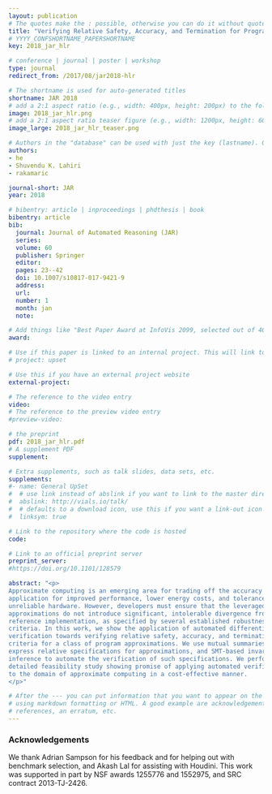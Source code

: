 ```yaml
---
layout: publication
# The quotes make the : possible, otherwise you can do it without quotes
title: "Verifying Relative Safety, Accuracy, and Termination for Program Approximations"
# YYYY_CONFSHORTNAME_PAPERSHORTNAME
key: 2018_jar_hlr

# conference | journal | poster | workshop
type: journal
redirect_from: /2017/08/jar2018-hlr

# The shortname is used for auto-generated titles
shortname: JAR 2018
# add a 2:1 aspect ratio (e.g., width: 400px, height: 200px) to the folder /assets/images/papers/
image: 2018_jar_hlr.png
# add a 2:1 aspect ratio teaser figure (e.g., width: 1200px, height: 600px) to the folder /assets/images/papers/
image_large: 2018_jar_hlr_teaser.png

# Authors in the "database" can be used with just the key (lastname). Others can be written properly.
authors:
- he
- Shuvendu K. Lahiri
- rakamaric

journal-short: JAR
year: 2018

# bibentry: article | inproceedings | phdthesis | book
bibentry: article
bib:
  journal: Journal of Automated Reasoning (JAR)
  series:
  volume: 60
  publisher: Springer
  editor:
  pages: 23--42
  doi: 10.1007/s10817-017-9421-9
  address:
  url:
  number: 1
  month: jan
  note:

# Add things like "Best Paper Award at InfoVis 2099, selected out of 4000 submissions"
award:

# Use if this paper is linked to an internal project. This will link to the project site
# project: upset

# Use this if you have an external project website
external-project:

# The reference to the video entry
video:
# The reference to the preview video entry
#preview-video:

# the preprint
pdf: 2018_jar_hlr.pdf
# A supplement PDF
supplement: 

# Extra supplements, such as talk slides, data sets, etc.
supplements:
#- name: General UpSet
#  # use link instead of abslink if you want to link to the master directory
#  abslink: http://vials.io/talk/
#  # defaults to a download icon, use this if you want a link-out icon
#  linksym: true

# Link to the repository where the code is hosted
code:

# Link to an official preprint server
preprint_server: 
#https://doi.org/10.1101/128579

abstract: "<p>
Approximate computing is an emerging area for trading off the accuracy of an
application for improved performance, lower energy costs, and tolerance to
unreliable hardware. However, developers must ensure that the leveraged
approximations do not introduce significant, intolerable divergence from the
reference implementation, as specified by several established robustness
criteria. In this work, we show the application of automated differential
verification towards verifying relative safety, accuracy, and termination
criteria for a class of program approximations. We use mutual summaries to
express relative specifications for approximations, and SMT-based invariant
inference to automate the verification of such specifications. We perform a
detailed feasibility study showing promise of applying automated verification
to the domain of approximate computing in a cost-effective manner.
</p>"

# After the --- you can put information that you want to appear on the website
# using markdown formatting or HTML. A good example are acknowledgements, extra
# references, an erratum, etc.
---
```

### Acknowledgements

We thank Adrian Sampson for his feedback and for helping out with benchmark
selection, and Akash Lal for assisting with Houdini. This work was supported in
part by NSF awards 1255776 and 1552975, and SRC contract 2013-TJ-2426.

